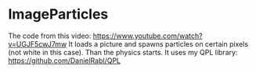 # ImageParticles

The code from this video: https://www.youtube.com/watch?v=UGJF5cwJ7mw
It loads a picture and spawns particles on certain pixels (not white in this case). Than the physics starts.
It uses my QPL library: https://github.com/DanielRabl/QPL
